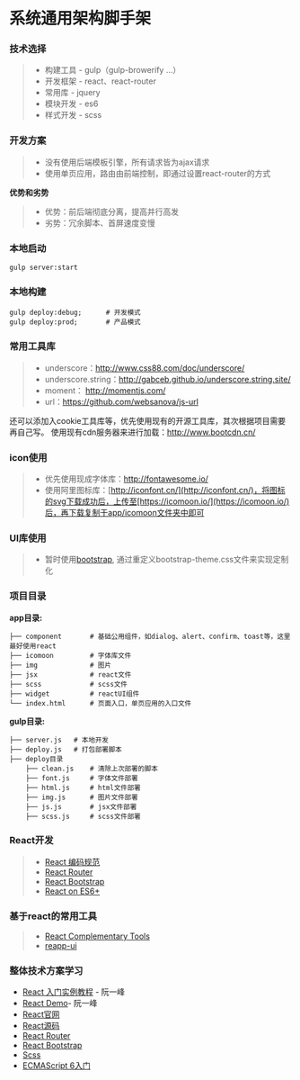 系统通用架构脚手架
===================

### 技术选择
> - 构建工具 - gulp（gulp-browerify ...）
> - 开发框架 - react、react-router
> - 常用库 - jquery
> - 模块开发 - es6
> - 样式开发 - scss

### 开发方案
> - 没有使用后端模板引擎，所有请求皆为ajax请求
> - 使用单页应用，路由由前端控制，即通过设置react-router的方式

**优势和劣势**

> - 优势：前后端彻底分离，提高并行高发
> - 劣势：冗余脚本、首屏速度变慢

### 本地启动

```
gulp server:start
```


### 本地构建

```
gulp deploy:debug;      # 开发模式
gulp deploy:prod;       # 产品模式
```


### 常用工具库
> - underscore：http://www.css88.com/doc/underscore/
> - underscore.string：http://gabceb.github.io/underscore.string.site/
> - moment： http://momentjs.com/
> - url：https://github.com/websanova/js-url

还可以添加入cookie工具库等，优先使用现有的开源工具库，其次根据项目需要再自己写。
使用现有cdn服务器来进行加载：http://www.bootcdn.cn/


### icon使用
> - 优先使用现成字体库：http://fontawesome.io/
> - 使用阿里图标库：[http://iconfont.cn/](http://iconfont.cn/)，将图标的svg下载成功后，上传至[https://icomoon.io/](https://icomoon.io/)后，再下载复制于app/icomoon文件夹中即可


### UI库使用
> - 暂时使用[bootstrap](http://www.bootcss.com/), 通过重定义bootstrap-theme.css文件来实现定制化


### 项目目录

**app目录:**

```
├── component       # 基础公用组件，如dialog、alert、confirm、toast等，这里最好使用react
├── icomoon         # 字体库文件
├── img             # 图片
├── jsx             # react文件
├── scss            # scss文件
├── widget          # reactUI组件
└── index.html      # 页面入口，单页应用的入口文件
```

**gulp目录:**

```
├── server.js   # 本地开发
├── deploy.js   # 打包部署脚本
├── deploy目录
    ├── clean.js    # 清除上次部署的脚本
    ├── font.js     # 字体文件部署
    ├── html.js     # html文件部署
    ├── img.js      # 图片文件部署
    ├── js.js       # jsx文件部署
    ├── scss.js     # scss文件部署
```


### React开发

> - [React 编码规范](https://github.com/Minwe/style-guide/blob/master/React.js.md)
> - [React Router](https://github.com/rackt/react-router)
> - [React Bootstrap](http://react-bootstrap.github.io/)
> - [React on ES6+](http://babeljs.io/blog/2015/06/07/react-on-es6-plus/)


### 基于react的常用工具
> - [React Complementary Tools](https://github.com/facebook/react/wiki/Complementary-Tools)
> - [reapp-ui](https://github.com/reapp/reapp-ui)


### 整体技术方案学习
- [React 入门实例教程](http://www.ruanyifeng.com/blog/2015/03/react.html) - 阮一峰
- [React Demo](https://github.com/ruanyf/react-demos)- 阮一峰
- [React官网](https://facebook.github.io/react/)
- [React源码](https://github.com/facebook/react)
- [React Router](https://github.com/rackt/react-router)
- [React Bootstrap](http://react-bootstrap.github.io/)
- [Scss](http://sass-lang.com/)
- [ECMAScript 6入门](http://es6.ruanyifeng.com/)